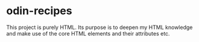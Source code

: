 # odin-recipes
This project is purely HTML. Its purpose is to deepen my HTML knowledge and make use of the core HTML elements and their attributes etc. 